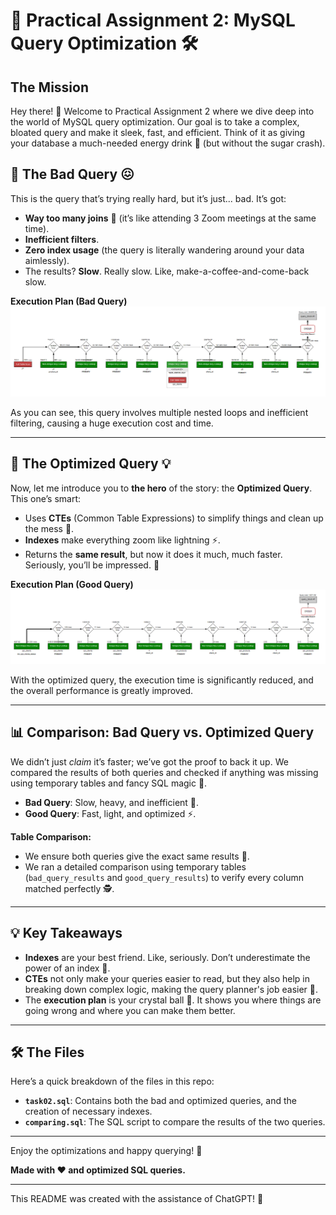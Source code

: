 # 🚀 Practical Assignment 2: MySQL Query Optimization 🛠️

## The Mission
Hey there! 👋 Welcome to Practical Assignment 2 where we dive deep into the world of MySQL query optimization. Our goal is to take a complex, bloated query and make it sleek, fast, and efficient. Think of it as giving your database a much-needed energy drink 🥤 (but without the sugar crash).

## 🛑 **The Bad Query** 😖

This is the query that’s trying really hard, but it’s just... bad. It’s got:
- **Way too many joins** 🤯 (it’s like attending 3 Zoom meetings at the same time).
- **Inefficient filters**.
- **Zero index usage** (the query is literally wandering around your data aimlessly).
- The results? **Slow**. Really slow. Like, make-a-coffee-and-come-back slow.

**Execution Plan (Bad Query)**  
![Bad Query Execution Plan](explain_bad.png)

As you can see, this query involves multiple nested loops and inefficient filtering, causing a huge execution cost and time.

---

## 🎉 **The Optimized Query** 💡

Now, let me introduce you to **the hero** of the story: the **Optimized Query**. This one’s smart:
- Uses **CTEs** (Common Table Expressions) to simplify things and clean up the mess 🧼.
- **Indexes** make everything zoom like lightning ⚡.
- Returns the **same result**, but now it does it much, much faster. Seriously, you’ll be impressed. 💨

**Execution Plan (Good Query)**  
![Good Query Execution Plan](explain_good.png)

With the optimized query, the execution time is significantly reduced, and the overall performance is greatly improved.

---

## 📊 **Comparison: Bad Query vs. Optimized Query**

We didn’t just *claim* it’s faster; we’ve got the proof to back it up. We compared the results of both queries and checked if anything was missing using temporary tables and fancy SQL magic 🔮.

- **Bad Query**: Slow, heavy, and inefficient 🐢.
- **Good Query**: Fast, light, and optimized ⚡.

**Table Comparison:**
- We ensure both queries give the exact same results 🧮.
- We ran a detailed comparison using temporary tables (`bad_query_results` and `good_query_results`) to verify every column matched perfectly 🕵️.

---

## 💡 **Key Takeaways**

- **Indexes** are your best friend. Like, seriously. Don’t underestimate the power of an index 💾.
- **CTEs** not only make your queries easier to read, but they also help in breaking down complex logic, making the query planner's job easier 🧠.
- The **execution plan** is your crystal ball 🔮. It shows you where things are going wrong and where you can make them better.

---

## 🛠️ **The Files**

Here’s a quick breakdown of the files in this repo:

- **`task02.sql`**: Contains both the bad and optimized queries, and the creation of necessary indexes.
- **`comparing.sql`**: The SQL script to compare the results of the two queries.

---

Enjoy the optimizations and happy querying! 🎉

**Made with ❤️ and optimized SQL queries.**

---

This README was created with the assistance of ChatGPT! 🤖